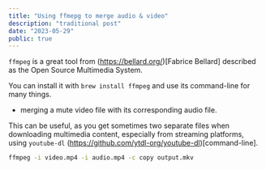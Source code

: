 ```yaml
---
title: "Using ffmepg to merge audio & video"
description: "traditional post"
date: "2023-05-29"
public: true
---
```




``ffmpeg`` is a great tool from (https://bellard.org/)[Fabrice Bellard] described as the Open Source Multimedia System.

You can install it with ``brew install ffmpeg`` and use its command-line for many things.


- merging a mute video file with its corresponding audio file. 

This can be useful, as you get sometimes two separate files when downloading multimedia content, especially from streaming platforms, using ``youtube-dl`` (https://github.com/ytdl-org/youtube-dl)[command-line].

```bash
ffmpeg -i video.mp4 -i audio.mp4 -c copy output.mkv
```
